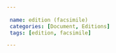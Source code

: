 ```yaml
---
 
 name: edition (facsimile)
 categories: [Document, Editions]
 tags: [edition, facsimile]

---
```

